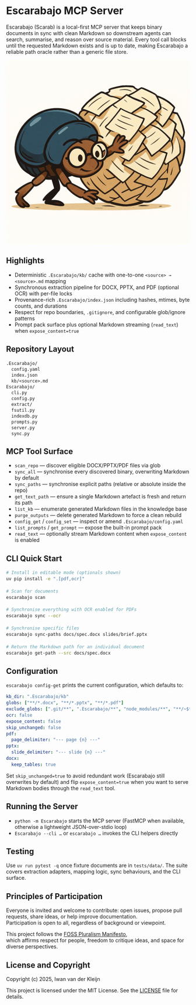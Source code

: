 # Escarabajo MCP Server

Escarabajo (Scarab) is a local-first MCP server that keeps binary documents in sync with clean Markdown so downstream agents can search, summarise, and reason over source material. Every tool call blocks until the requested Markdown exists and is up to date, making Escarabajo a reliable path oracle rather than a generic file store.

![Escarabajo logo](image/escarabajo.png)

## Highlights
- Deterministic `.Escarabajo/kb/` cache with one-to-one `<source> → <source>.md` mapping
- Synchronous extraction pipeline for DOCX, PPTX, and PDF (optional OCR) with per-file locks
- Provenance-rich `.Escarabajo/index.json` including hashes, mtimes, byte counts, and durations
- Respect for repo boundaries, `.gitignore`, and configurable glob/ignore patterns
- Prompt pack surface plus optional Markdown streaming (`read_text`) when `expose_content=true`

## Repository Layout
```
.Escarabajo/
  config.yaml
  index.json
  kb/<source>.md
Escarabajo/
  cli.py
  config.py
  extract/
  fsutil.py
  indexdb.py
  prompts.py
  server.py
  sync.py
```

## MCP Tool Surface
- `scan_repo` — discover eligible DOCX/PPTX/PDF files via glob
- `sync_all` — synchronise every discovered binary, overwriting Markdown by default
- `sync_paths` — synchronise explicit paths (relative or absolute inside the repo)
- `get_text_path` — ensure a single Markdown artefact is fresh and return its path
- `list_kb` — enumerate generated Markdown files in the knowledge base
- `purge_outputs` — delete generated Markdown to force a clean rebuild
- `config_get` / `config_set` — inspect or amend `.Escarabajo/config.yaml`
- `list_prompts` / `get_prompt` — expose the built-in prompt pack
- `read_text` — optionally stream Markdown content when `expose_content` is enabled

## CLI Quick Start
```bash
# Install in editable mode (optionals shown)
uv pip install -e ".[pdf,ocr]"

# Scan for documents
escarabajo scan

# Synchronise everything with OCR enabled for PDFs
escarabajo sync --ocr

# Synchronise specific files
escarabajo sync-paths docs/spec.docx slides/brief.pptx

# Return the Markdown path for an individual document
escarabajo get-path --src docs/spec.docx
```

## Configuration
`escarabajo config-get` prints the current configuration, which defaults to:

```yaml
kb_dir: ".Escarabajo/kb"
globs: ["**/*.docx", "**/*.pptx", "**/*.pdf"]
exclude_globs: [".git/**", ".Escarabajo/**", "node_modules/**", "**/~$*", "**/*.tmp"]
ocr: false
expose_content: false
skip_unchanged: false
pdf:
  page_delimiter: "--- page {n} ---"
pptx:
  slide_delimiter: "--- slide {n} ---"
docx:
  keep_tables: true
```

Set `skip_unchanged=true` to avoid redundant work (Escarabajo still overwrites by default) and flip `expose_content=true` when you want to serve Markdown bodies through the `read_text` tool.

## Running the Server
- `python -m Escarabajo` starts the MCP server (FastMCP when available, otherwise a lightweight JSON-over-stdio loop)
- `Escarabajo --cli …` or `escarabajo …` invokes the CLI helpers directly

## Testing
Use `uv run pytest -q` once fixture documents are in `tests/data/`. The suite covers extraction adapters, mapping logic, sync behaviours, and the CLI surface.


## Principles of Participation

Everyone is invited and welcome to contribute: open issues, propose pull requests, share ideas, or help improve documentation.  
Participation is open to all, regardless of background or viewpoint.  

This project follows the [FOSS Pluralism Manifesto](./FOSS_PLURALISM_MANIFESTO.md),  
which affirms respect for people, freedom to critique ideas, and space for diverse perspectives.  


## License and Copyright

Copyright (c) 2025, Iwan van der Kleijn

This project is licensed under the MIT License. See the [LICENSE](LICENSE) file for details.